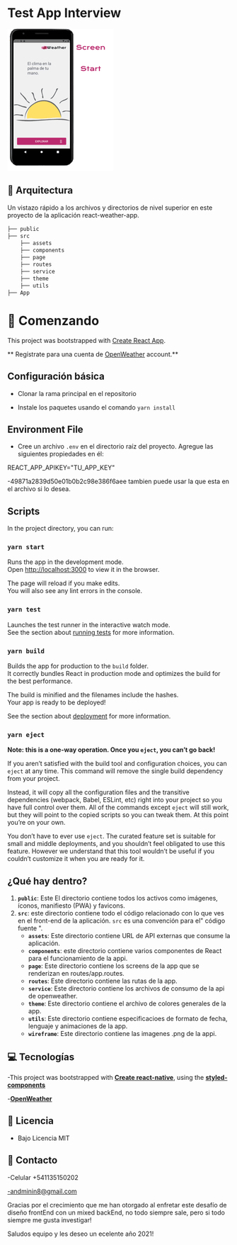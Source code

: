 # Test  App Interview

![Modelo Web](/src/wireframe/screenStart.png)

## 🧐 Arquitectura 

Un vistazo rápido a los archivos y directorios de nivel superior en este proyecto de la aplicación react-weather-app.

```
├── public
├── src
	├── assets
	├── components
	├── page
	├── routes
    ├── service
    ├── theme
    ├── utils
├── App
```



# 🚀 Comenzando 


This project was bootstrapped with [Create React App](https://github.com/facebook/create-react-app).


** Regístrate para una cuenta de [OpenWeather](https://openweathermap.org/) account.**

## Configuración básica 

- Clonar la rama principal en el repositorio 

- Instale los paquetes usando el comando `yarn install`

## **Environment File**

- Cree un archivo `.env` en el directorio raíz del proyecto. Agregue las siguientes propiedades en él:

REACT_APP_APIKEY="TU_APP_KEY"

-49871a2839d50e01b0b2c98e386f6aee tambien puede usar la que esta en el archivo si lo desea.


## Scripts 

In the project directory, you can run:

### `yarn start`

Runs the app in the development mode.<br />
Open [http://localhost:3000](http://localhost:3000) to view it in the browser.

The page will reload if you make edits.<br />
You will also see any lint errors in the console.

### `yarn test`

Launches the test runner in the interactive watch mode.\
See the section about [running tests](https://facebook.github.io/create-react-app/docs/running-tests) for more information.

### `yarn build`

Builds the app for production to the `build` folder.\
It correctly bundles React in production mode and optimizes the build for the best performance.

The build is minified and the filenames include the hashes.\
Your app is ready to be deployed!

See the section about [deployment](https://facebook.github.io/create-react-app/docs/deployment) for more information.

### `yarn eject`

**Note: this is a one-way operation. Once you `eject`, you can’t go back!**

If you aren’t satisfied with the build tool and configuration choices, you can `eject` at any time. This command will remove the single build dependency from your project.

Instead, it will copy all the configuration files and the transitive dependencies (webpack, Babel, ESLint, etc) right into your project so you have full control over them. All of the commands except `eject` will still work, but they will point to the copied scripts so you can tweak them. At this point you’re on your own.

You don’t have to ever use `eject`. The curated feature set is suitable for small and middle deployments, and you shouldn’t feel obligated to use this feature. However we understand that this tool wouldn’t be useful if you couldn’t customize it when you are ready for it.

## ¿Qué hay dentro?


1.  **`public`**: Este El directorio contiene todos los activos como imágenes, íconos, manifiesto (PWA) y favicons.
2.  **`src`**: este directorio contiene todo el código relacionado con lo que ves en el front-end de la aplicación. `src` es una convención para el" código fuente ". 
    - **`assets`**: Este directorio contiene URL de API externas que consume la aplicación.
    - **`components`**: este directorio contiene varios componentes de React para el funcionamiento de la appi.
    - **`page`**: Este directorio contiene los screens de la app que se renderizan en routes/app.routes.
    - **`routes`**: Este directorio contiene las rutas de la app.
    - **`service`**: Este directorio contiene los archivos de consumo de la api de openweather.
    - **`theme`**: Este directorio contiene el archivo de colores generales de la app.
    - **`utils`**: Este directorio contiene especificacioes de formato de fecha, lenguaje y animaciones de la app.
    - **`wireframe`**: Este directorio contiene las imagenes .png de la appi.



## 💻 Tecnologías 

-This project was bootstrapped with **[Create react-native](https://reactnative.dev/)**, using the **[styled-components](https://styled-components.com/)**

-**[OpenWeather](https://openweathermap.org/)**

## 📃 Licencia 

- Bajo Licencia MIT


## 📧 Contacto

-Celular +541135150202


-andminin8@gmail.com


Gracias por el crecimiento que me han otorgado al enfretar este desafío de diseño frontEnd con un mixed backEnd, no todo siempre sale, pero si todo siempre me gusta investigar!

Saludos equipo y les deseo un ecelente año 2021!
